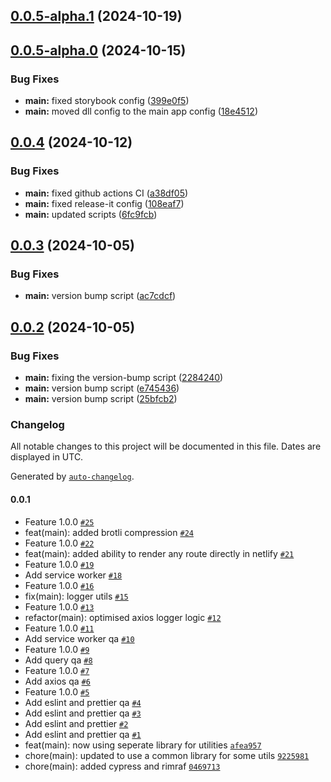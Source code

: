 ## [0.0.5-alpha.1](https://github.com/arpitmalik832/react-js-webpack/compare/v0.0.5-alpha.0...v0.0.5-alpha.1) (2024-10-19)

## [0.0.5-alpha.0](https://github.com/arpitmalik832/react-js-webpack/compare/v0.0.4...v0.0.5-alpha.0) (2024-10-15)

### Bug Fixes

- **main:** fixed storybook config ([399e0f5](https://github.com/arpitmalik832/react-js-webpack/commit/399e0f5c54d540cea1b62da49f4ef65df8d7df0c))
- **main:** moved dll config to the main app config ([18e4512](https://github.com/arpitmalik832/react-js-webpack/commit/18e4512c242ce008397ed57d2fb3f950ecdaceaf))

## [0.0.4](https://github.com/arpitmalik832/react-js-webpack/compare/v0.0.3...v0.0.4) (2024-10-12)

### Bug Fixes

- **main:** fixed github actions CI ([a38df05](https://github.com/arpitmalik832/react-js-webpack/commit/a38df052d0504dbc854476ba8c99637a1c808604))
- **main:** fixed release-it config ([108eaf7](https://github.com/arpitmalik832/react-js-webpack/commit/108eaf77c8107014d5dba39490d9dfb65f35d5ce))
- **main:** updated scripts ([6fc9fcb](https://github.com/arpitmalik832/react-js-webpack/commit/6fc9fcb1c14e4b574467fb56b549b3241e5a1890))

## [0.0.3](https://github.com/arpitmalik832/react-js-webpack/compare/v0.0.2...v0.0.3) (2024-10-05)

### Bug Fixes

- **main:** version bump script ([ac7cdcf](https://github.com/arpitmalik832/react-js-webpack/commit/ac7cdcf87091f697db9e4910f989a4f9cad9ff4b))

## [0.0.2](https://github.com/arpitmalik832/react-js-webpack/compare/v0.0.1...v0.0.2) (2024-10-05)

### Bug Fixes

- **main:** fixing the version-bump script ([2284240](https://github.com/arpitmalik832/react-js-webpack/commit/2284240b577e25f0510b63729235f0e6e3007de8))
- **main:** version bump script ([e745436](https://github.com/arpitmalik832/react-js-webpack/commit/e745436642eb94ef5b3c0ad12ea382c15d0c9ffa))
- **main:** version bump script ([25bfcb2](https://github.com/arpitmalik832/react-js-webpack/commit/25bfcb22ff22ca4ad6dfa8115bccf2da638789db))

### Changelog

All notable changes to this project will be documented in this file. Dates are displayed in UTC.

Generated by [`auto-changelog`](https://github.com/CookPete/auto-changelog).

#### 0.0.1

- Feature 1.0.0 [`#25`](https://github.com/arpitmalik832/react-js-webpack/pull/25)
- feat(main): added brotli compression [`#24`](https://github.com/arpitmalik832/react-js-webpack/pull/24)
- Feature 1.0.0 [`#22`](https://github.com/arpitmalik832/react-js-webpack/pull/22)
- feat(main): added ability to render any route directly in netlify [`#21`](https://github.com/arpitmalik832/react-js-webpack/pull/21)
- Feature 1.0.0 [`#19`](https://github.com/arpitmalik832/react-js-webpack/pull/19)
- Add service worker [`#18`](https://github.com/arpitmalik832/react-js-webpack/pull/18)
- Feature 1.0.0 [`#16`](https://github.com/arpitmalik832/react-js-webpack/pull/16)
- fix(main): logger utils [`#15`](https://github.com/arpitmalik832/react-js-webpack/pull/15)
- Feature 1.0.0 [`#13`](https://github.com/arpitmalik832/react-js-webpack/pull/13)
- refactor(main): optimised axios logger logic [`#12`](https://github.com/arpitmalik832/react-js-webpack/pull/12)
- Feature 1.0.0 [`#11`](https://github.com/arpitmalik832/react-js-webpack/pull/11)
- Add service worker qa [`#10`](https://github.com/arpitmalik832/react-js-webpack/pull/10)
- Feature 1.0.0 [`#9`](https://github.com/arpitmalik832/react-js-webpack/pull/9)
- Add query qa [`#8`](https://github.com/arpitmalik832/react-js-webpack/pull/8)
- Feature 1.0.0 [`#7`](https://github.com/arpitmalik832/react-js-webpack/pull/7)
- Add axios qa [`#6`](https://github.com/arpitmalik832/react-js-webpack/pull/6)
- Feature 1.0.0 [`#5`](https://github.com/arpitmalik832/react-js-webpack/pull/5)
- Add eslint and prettier qa [`#4`](https://github.com/arpitmalik832/react-js-webpack/pull/4)
- Add eslint and prettier qa [`#3`](https://github.com/arpitmalik832/react-js-webpack/pull/3)
- Add eslint and prettier [`#2`](https://github.com/arpitmalik832/react-js-webpack/pull/2)
- Add eslint and prettier qa [`#1`](https://github.com/arpitmalik832/react-js-webpack/pull/1)
- feat(main): now using seperate library for utilities [`afea957`](https://github.com/arpitmalik832/react-js-webpack/commit/afea957b460d13a6b15e82ffa862b2d2b14d95aa)
- chore(main): updated to use a common library for some utils [`9225981`](https://github.com/arpitmalik832/react-js-webpack/commit/922598119afb0fe38b07ab3fe0df93b9ba3f32f6)
- chore(main): added cypress and rimraf [`0469713`](https://github.com/arpitmalik832/react-js-webpack/commit/046971317aa1d49c1d17eed7b9e5ed74ee41e1dd)
